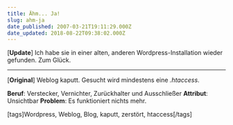 ```yaml
---
title: Ähm... Ja!
slug: ahm-ja
date_published: 2007-03-21T19:11:29.000Z
date_updated: 2018-08-22T09:38:02.000Z
---
```


[**Update**] Ich habe sie in einer alten, anderen Wordpress-Installation wieder gefunden. Zum Glück.

---

[**Original**] Weblog kaputt. Gesucht wird mindestens eine *.htaccess*.

**Beruf**: Verstecker, Vernichter, Zurückhalter und Ausschließer
**Attribut**: Unsichtbar
**Problem**: Es funktioniert nichts mehr.

[tags]Wordpress, Weblog, Blog, kaputt, zerstört, htaccess[/tags]
